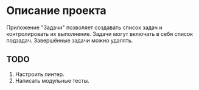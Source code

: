 # Описание проекта

Приложение "Задачи" позволяет создавать список задач и контролировать их выполнение. Задачи могут включать в себя список подзадач. Завершённые задачи можно удалять.

## TODO

1. Настроить линтер.
2. Написать модульные тесты.